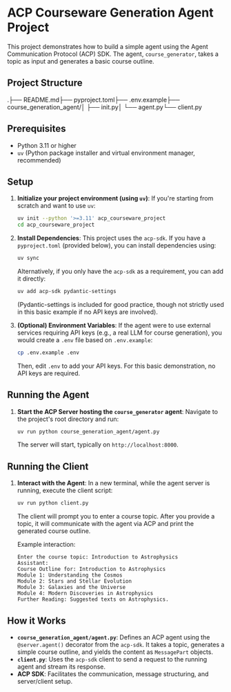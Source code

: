 # ACP Courseware Generation Agent Project

This project demonstrates how to build a simple agent using the Agent Communication Protocol (ACP) SDK. The agent, `course_generator`, takes a topic as input and generates a basic course outline.

## Project Structure

.├── README.md├── pyproject.toml├── .env.example├── course_generation_agent/│   ├── init.py│   └── agent.py└── client.py
## Prerequisites

* Python 3.11 or higher
* `uv` (Python package installer and virtual environment manager, recommended)

## Setup

1.  **Initialize your project environment (using `uv`)**:
    If you're starting from scratch and want to use `uv`:
    ```sh
    uv init --python '>=3.11' acp_courseware_project
    cd acp_courseware_project
    ```

2.  **Install Dependencies**:
    This project uses the `acp-sdk`. If you have a `pyproject.toml` (provided below), you can install dependencies using:
    ```sh
    uv sync
    ```
    Alternatively, if you only have the `acp-sdk` as a requirement, you can add it directly:
    ```sh
    uv add acp-sdk pydantic-settings
    ```
    (Pydantic-settings is included for good practice, though not strictly used in this basic example if no API keys are involved).

3.  **(Optional) Environment Variables**:
    If the agent were to use external services requiring API keys (e.g., a real LLM for course generation), you would create a `.env` file based on `.env.example`:
    ```sh
    cp .env.example .env
    ```
    Then, edit `.env` to add your API keys. For this basic demonstration, no API keys are required.

## Running the Agent

1.  **Start the ACP Server hosting the `course_generator` agent**:
    Navigate to the project's root directory and run:
    ```sh
    uv run python course_generation_agent/agent.py
    ```
    The server will start, typically on `http://localhost:8000`.

## Running the Client

1.  **Interact with the Agent**:
    In a new terminal, while the agent server is running, execute the client script:
    ```sh
    uv run python client.py
    ```
    The client will prompt you to enter a course topic. After you provide a topic, it will communicate with the agent via ACP and print the generated course outline.

    Example interaction:
    ```
    Enter the course topic: Introduction to Astrophysics
    Assistant:
    Course Outline for: Introduction to Astrophysics
    Module 1: Understanding the Cosmos
    Module 2: Stars and Stellar Evolution
    Module 3: Galaxies and the Universe
    Module 4: Modern Discoveries in Astrophysics
    Further Reading: Suggested texts on Astrophysics.
    ```

## How it Works

* **`course_generation_agent/agent.py`**: Defines an ACP agent using the `@server.agent()` decorator from the `acp-sdk`. It takes a topic, generates a simple course outline, and yields the content as `MessagePart` objects.
* **`client.py`**: Uses the `acp-sdk` client to send a request to the running agent and stream its response.
* **ACP SDK**: Facilitates the communication, message structuring, and server/client setup.
